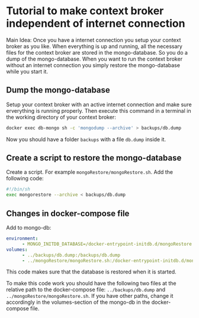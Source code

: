 # Tutorial to make context broker independent of internet connection

Main Idea: Once you have a internet connection you setup your context broker as you like. When everything is up and running, all the necessary files for the context broker are stored in the mongo-database. So you do a dump of the mongo-database. When you want to run the context broker without an internet connection you simply restore the mongo-database while you start it.

## Dump the mongo-database

Setup your context broker with an active internet connection and make sure erverything is running properly. Then execute this command in a terminal in the working directory of your context broker:

```sh
docker exec db-mongo sh -c 'mongodump --archive' > backups/db.dump
```

Now you should have a folder `backups` with a file `db.dump` inside it.

## Create a script to restore the mongo-database

Create a script. For example `mongoRestore/mongoRestore.sh`. Add the following code:

```sh
#!/bin/sh
exec mongorestore --archive < backups/db.dump
```


## Changes in docker-compose file

Add to mongo-db:

```yml
environment:
      - MONGO_INITDB_DATABASE=/docker-entrypoint-initdb.d/mongoRestore.sh
volumes:
      - ../backups/db.dump:/backups/db.dump
      - ../mongoRestore/mongoRestore.sh:/docker-entrypoint-initdb.d/mongoRestore.sh
```

This code makes sure that the database is restored when it is started.

To make this code work you should have the following two files at the relative path to the docker-compose file: `../backups/db.dump` and `../mongoRestore/mongoRestore.sh`.
If you have other paths, change it accordingly in the volumes-section of the mongo-db in the docker-compose file.